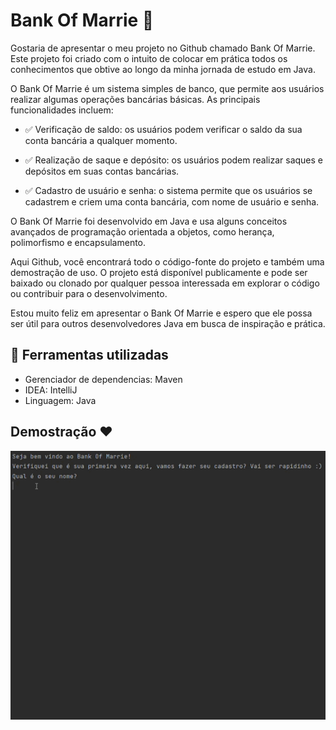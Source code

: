 # Bank Of Marrie 💸

Gostaria de apresentar o meu projeto no Github chamado Bank Of Marrie. Este projeto foi criado com o intuito de colocar em prática todos os conhecimentos que obtive ao longo da minha jornada de estudo em Java.

O Bank Of Marrie é um sistema simples de banco, que permite aos usuários realizar algumas operações bancárias básicas. As principais funcionalidades incluem:

- ✅ Verificação de saldo: os usuários podem verificar o saldo da sua conta bancária a qualquer momento.

- ✅ Realização de saque e depósito: os usuários podem realizar saques e depósitos em suas contas bancárias.

- ✅ Cadastro de usuário e senha: o sistema permite que os usuários se cadastrem e criem uma conta bancária, com nome de usuário e senha.

O Bank Of Marrie foi desenvolvido em Java e usa alguns conceitos avançados de programação orientada a objetos, como herança, polimorfismo e encapsulamento. 

Aqui Github, você encontrará todo o código-fonte do projeto e também uma demostração de uso. O projeto está disponível publicamente e pode ser baixado ou clonado por qualquer pessoa interessada em explorar o código ou contribuir para o desenvolvimento.

Estou muito feliz em apresentar o Bank Of Marrie e espero que ele possa ser útil para outros desenvolvedores Java em busca de inspiração e prática.

## 📌 Ferramentas utilizadas 

- Gerenciador de dependencias: Maven
- IDEA: IntelliJ
- Linguagem: Java

## Demostração ❤️

![bank-of-marrie.gif](/src/midia/bank-of-marrie.gif)